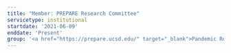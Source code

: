 ```yaml
---
title: "Member: PREPARE Research Committee"
servicetype: institutional
startdate: '2021-06-09'
enddate: 'Present'
group: '<a href="https://prepare.ucsd.edu/" target="_blank">Pandemic Response to Emerging Pathogens, Antimicrobial Resistance and Equity (PREPARE) Institute</a>, <a href="https://ucsd.edu/" target="_blank">UC San Diego</a>'
---
```

